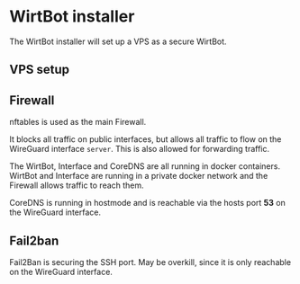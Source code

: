 # WirtBot installer

The WirtBot installer will set up a VPS as a secure WirtBot.

## VPS setup
## Firewall
nftables is used as the main Firewall.

It blocks all traffic on public interfaces, but allows all traffic to flow on the WireGuard interface `server`.
This is also allowed for forwarding traffic.

The WirtBot, Interface and CoreDNS are all running in docker containers. 
WirtBot and Interface are running in a private docker network and the Firewall allows traffic to reach them.

CoreDNS is running in hostmode and is reachable via the hosts port **53** on the WireGuard interface. 

##  Fail2ban
Fail2Ban is securing the SSH port. May be overkill, since it is only reachable on the WireGuard interface.

